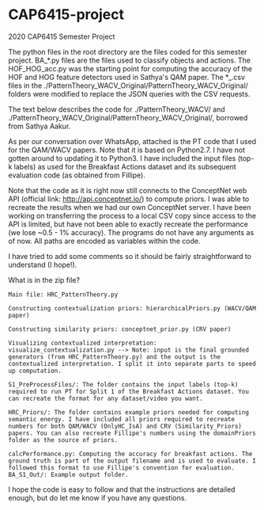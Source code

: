# CAP6415-project
2020 CAP6415 Semester Project

The python files in the root directory are the files coded for this semester project. BA_*.py files are the files used to classify objects and actions. The HOF_HOG_acc.py was the starting point for computing the accuracy of the HOF and HOG feature detectors used in Sathya's QAM paper. The *_.csv files in the ./PatternTheory_WACV_Original/PatternTheory_WACV_Original/ folders were modified to replace the JSON queries with the CSV requests.

The text below describes the code for ./PatternTheory_WACV/ and ./PatternTheory_WACV_Original/PatternTheory_WACV_Original/, borrowed from Sathya Aakur.

As per our conversation over WhatsApp, attached is the PT code that I used for the QAM/WACV papers. Note that it is based on Python2.7. I have not gotten around to updating it to Python3. I have included the input files (top-k labels) as used for the Breakfast Actions dataset and its subsequent evaluation code (as obtained from Fillipe).

Note that the code as it is right now still connects to the ConceptNet web API (official link: http://api.conceptnet.io/) to compute priors. I was able to recreate the results when we had our own ConceptNet server. I have been working on transferring the process to a local CSV copy since access to the API is limited, but have not been able to exactly recreate the performance (we lose ~0.5 - 1% accuracy). The programs do not have any arguments as of now. All paths are encoded as variables within the code.

I have tried to add some comments so it should be fairly straightforward to understand (I hope!).

What is in the zip file?

    Main file: HRC_PatternTheory.py
    
    Constructing contextualization priors: hierarchicalPriors.py (WACV/QAM paper)
    
    Constructing similarity priors: conceptnet_prior.py (CRV paper)
    
    Visualizing contextualized interpretation: visualize_contextualization.py --> Note: input is the final grounded generators (from HRC_PatternTheory.py) and the output is the contextualized interpretation. I split it into separate parts to speed up computation.
    
    S1_PreProcessFiles/: The folder contains the input labels (top-k) required to run PT for Split 1 of the Breakfast Actions dataset. You can recreate the format for any dataset/video you want.
    
    HRC_Priors/: The folder contains example priors needed for computing semantic energy. I have included all priors required to recreate numbers for both QAM/WACV (OnlyHC_IsA) and CRV (Similarity_Priors) papers. You can also recreate Fillipe's numbers using the domainPriors folder as the source of priors.
    
    calcPerformance.py: Computing the accuracy for breakfast actions. The ground truth is part of the output filename and is used to evaluate. I followed this format to use Fillipe's convention for evaluation. BA_S1_Out/: Example output folder.

I hope the code is easy to follow and that the instructions are detailed enough, but do let me know if you have any questions.
